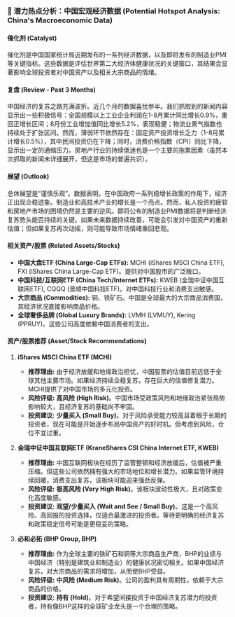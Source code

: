 ### 🔮 潜力热点分析：中国宏观经济数据 (Potential Hotspot Analysis: China's Macroeconomic Data)

#### **催化剂 (Catalyst)**
催化剂是中国国家统计局近期发布的一系列经济数据，以及即将发布的制造业PMI等关键指标。这些数据是评估世界第二大经济体健康状况的关键窗口，其结果会显著影响全球投资者对中国资产以及相关大宗商品的情绪。

#### **复盘 (Review - Past 3 Months)**
中国经济的复苏之路充满波折。近几个月的数据喜忧参半。我们抓取到的新闻内容显示出一些积极信号：全国规模以上工业企业利润在1-8月累计同比增长0.9%，重回正增长区间；8月份工业增加值同比增长5.2%，表现稳健；物流业景气指数也持续处于扩张区间。然而，薄弱环节依然存在：固定资产投资增长乏力（1-8月累计增长0.5%），其中民间投资仍在下降；同时，消费价格指数（CPI）同比下降，显示出一定的通缩压力。房地产行业的持续低迷也是一个主要的拖累因素（虽然本次抓取的新闻未详细展开，但这是市场的普遍共识）。

#### **展望 (Outlook)**
总体展望是“谨慎乐观”。数据表明，在中国政府一系列稳增长政策的作用下，经济正出现企稳迹象。制造业和高技术产业的增长是一个亮点。然而，私人投资的疲软和房地产市场的困境仍然是主要的逆风。即将公布的制造业PMI数据将是判断经济复苏势头能否持续的关键。如果未来数据持续改善，可能会引发对中国资产的重新估值；但如果复苏再次动摇，则可能导致市场情绪重回悲观。

#### **相关资产/股票 (Related Assets/Stocks)**
*   **中国大盘ETF (China Large-Cap ETFs):** MCHI (iShares MSCI China ETF), FXI (iShares China Large-Cap ETF)。提供对中国股市的广泛敞口。
*   **中国科技/互联网ETF (China Tech/Internet ETFs):** KWEB (金瑞中证中国互联网ETF), CQQQ (景顺中国科技ETF)。对中国科技行业和消费支出敏感。
*   **大宗商品 (Commodities):** 铜、铁矿石。中国是全球最大的大宗商品消费国，其经济状况直接影响商品价格。
*   **全球奢侈品牌 (Global Luxury Brands):** LVMH (LVMUY), Kering (PPRUY)。这些公司高度依赖中国消费者的支出。

#### **资产/股票推荐 (Asset/Stock Recommendations)**
1.  **iShares MSCI China ETF (MCHI)**
    *   **推荐理由:** 由于经济放缓和地缘政治担忧，中国股票的估值目前远低于全球其他主要市场。如果经济持续企稳复苏，存在巨大的估值修复潜力。MCHI提供了对中国市场的多元化投资。
    *   **风险评级:** **高风险 (High Risk)**。中国市场受政策风险和地缘政治紧张局势影响较大，且经济复苏的基础尚不牢固。
    *   **投资建议:** **少量买入 (Small Buy)**。对于风险承受能力较高且着眼于长期的投资者，现在可能是开始逐步布局中国资产的好时机。但考虑到风险，仓位不宜过重。

2.  **金瑞中证中国互联网ETF (KraneShares CSI China Internet ETF, KWEB)**
    *   **推荐理由:** 中国互联网板块在经历了监管整顿和经济放缓后，估值被严重压缩。但这些公司依然拥有强大的市场地位和增长潜力。如果监管环境持续回暖，消费支出复苏，该板块可能迎来强劲反弹。
    *   **风险评级:** **极高风险 (Very High Risk)**。该板块波动性极大，且对政策变化高度敏感。
    *   **投资建议:** **观望/少量买入 (Wait and See / Small Buy)**。这是一个高风险、高回报的投资选择，仅适合最激进的投资者。等待更明确的经济复苏和政策稳定信号可能是更稳妥的策略。

3.  **必和必拓 (BHP Group, BHP)**
    *   **推荐理由:** 作为全球主要的铁矿石和铜等大宗商品生产商，BHP的业绩与中国经济（特别是建筑业和制造业）的健康状况密切相关。如果中国经济复苏，对大宗商品的需求将增加，从而使BHP受益。
    *   **风险评级:** **中风险 (Medium Risk)**。公司的盈利具有周期性，依赖于大宗商品的价格。
    *   **投资建议:** **持有 (Hold)**。对于希望间接投资于中国经济复苏潜力的投资者，持有像BHP这样的全球矿业龙头是一个合理的策略。